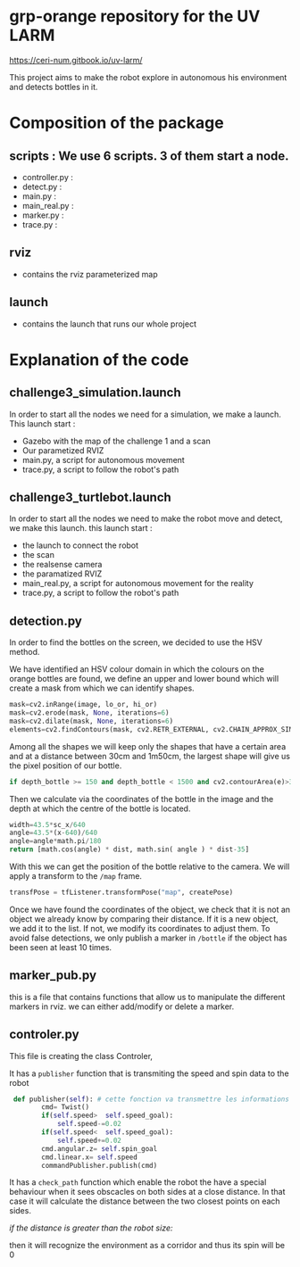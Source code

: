 # grp-orange repository for the UV LARM

https://ceri-num.gitbook.io/uv-larm/

This project aims to make the robot explore in autonomous his environment and detects bottles in it.

# Composition of the package

## scripts : We use 6 scripts. 3 of them start a node.
- controller.py : 
- detect.py :
- main.py :
- main_real.py :
- marker.py :
- trace.py :

## rviz 
- contains the rviz parameterized map

## launch 
- contains the launch that runs our whole project

# Explanation of the code

## challenge3_simulation.launch
In order to start all the nodes we need for a simulation, we make a launch.
This launch start :
- Gazebo with the map of the challenge 1 and a scan
- Our parametized RVIZ
- main.py, a script for autonomous movement
- trace.py, a script to follow the robot's path

## challenge3_turtlebot.launch
In order to start all the nodes we need to make the robot move and detect, we make this launch.
this launch start :
- the launch to connect the robot
- the scan
- the realsense camera
- the paramatized RVIZ
- main_real.py, a script for autonomous movement for the reality
- trace.py, a script to follow the robot's path

## detection.py 

In order to find the bottles on the screen, we decided to use the HSV method.

We have identified an HSV colour domain in which the colours on the orange bottles are found, we define an upper and lower bound which will create a mask from which we can identify shapes. 

```python
mask=cv2.inRange(image, lo_or, hi_or)
mask=cv2.erode(mask, None, iterations=6)
mask=cv2.dilate(mask, None, iterations=6)
elements=cv2.findContours(mask, cv2.RETR_EXTERNAL, cv2.CHAIN_APPROX_SIMPLE)[-2]
```

Among all the shapes we will keep only the shapes that have a certain area and at a distance between 30cm and 1m50cm, the largest shape will give us the pixel position of our bottle. 

```python
if depth_bottle >= 150 and depth_bottle < 1500 and cv2.contourArea(e)>300:
```

Then we calculate via the coordinates of the bottle in the image and the depth at which the centre of the bottle is located. 

```python
width=43.5*sc_x/640
angle=43.5*(x-640)/640
angle=angle*math.pi/180
return [math.cos(angle) * dist, math.sin( angle ) * dist-35]
```

With this we can get the position of the bottle relative to the camera. We will apply a transform to the `/map` frame. 

```python
transfPose = tfListener.transformPose("map", createPose)
```

Once we have found the coordinates of the object, we check that it is not an object we already know by comparing their distance. If it is a new object, we add it to the list. If not, we modify its coordinates to adjust them. To avoid false detections, we only publish a marker in `/bottle` if the object has been seen at least 10 times.

## marker_pub.py 

this is a file that contains functions that allow us to manipulate the different markers in rviz. we can either add/modify or delete a marker. 



## controler.py

This file is creating the class Controler,

It has a `publisher` function that is transmiting the speed and spin data to the robot
```python
 def publisher(self): # cette fonction va transmettre les informations au robot
        cmd= Twist()
        if(self.speed>  self.speed_goal):
            self.speed-=0.02
        if(self.speed<  self.speed_goal):
            self.speed+=0.02
        cmd.angular.z= self.spin_goal
        cmd.linear.x= self.speed
        commandPublisher.publish(cmd)
```
It has a `check_path` function which enable the robot the have a special behaviour when it sees obscacles on both sides at a close distance. In that case it will calculate the distance between the two closest points on each sides.

*if the distance is greater than the robot size:*

then it will recognize the environment as a corridor and thus its spin will be 0 

